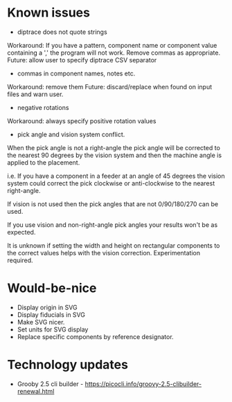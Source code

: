 Known issues
============

* diptrace does not quote strings

Workaround: If you have a pattern, component name or component value containing a ',' the program will not work.  Remove commas as appropriate.
Future: allow user to specify diptrace CSV separator

* commas in component names, notes etc.

Workaround: remove them
Future: discard/replace when found on input files and warn user.

* negative rotations

Workaround: always specify positive rotation values

* pick angle and vision system conflict.

When the pick angle is not a right-angle the pick angle will be corrected to the nearest 90 degrees by the vision system
and then the machine angle is applied to the placement.

i.e. If you have a component in a feeder at an angle of 45 degrees the vision system could correct the pick clockwise or anti-clockwise to the nearest right-angle.

If vision is not used then the pick angles that are not 0/90/180/270 can be used.

If you use vision and non-right-angle pick angles your results won't be as expected.

It is unknown if setting the width and height on rectangular components to the correct values helps with the vision correction. Experimentation required.

Would-be-nice
=============

* Display origin in SVG
* Display fiducials in SVG
* Make SVG nicer.
* Set units for SVG display
* Replace specific components by reference designator.

Technology updates
==================
* Grooby 2.5 cli builder - https://picocli.info/groovy-2.5-clibuilder-renewal.html
